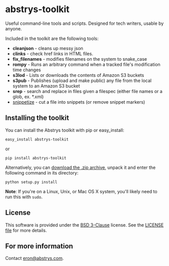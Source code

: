 abstrys-toolkit
===============

Useful command-line tools and scripts. Designed for tech writers, usable by anyone.

Included in the toolkit are the following tools:

- **cleanjson** - cleans up messy json
- **clinks** - check href links in HTML files.
- **fix_filenames** - modifies filenames on the system to snake_case
- **rompy** - Runs an arbitrary command when a tracked file's modification time changes
- **s3lod** - Lists or downloads the contents of Amazon S3 buckets
- **s3pub** - Publishes (upload and make public) any file from the local system to an Amazon S3 bucket
- **srep** - search and replace in files given a filespec (either file names or a glob, ex. *.xml)
- [snippetize][] - cut a file into snippets (or remove snippet markers)

## Installing the toolkit

You can install the Abstrys toolkit with pip or easy_install:

    easy_install abstrys-toolkit

or

    pip install abstrys-toolkit

Alternatively, you can [download the .zip archive][zip], unpack it and enter the following command in its directory:

    python setup.py install

**Note**: If you're on a Linux, Unix, or Mac OS X system, you'll likely need to run this with `sudo`.

## License

This software is provided under the [BSD 3-Clause][license] license. See the [LICENSE file][license-file] for more details.

## For more information

Contact [eron@abstrys.com](mailto:eron@abstrys.com?Subject=abstrys-toolkit).

[license]: http://opensource.org/licenses/BSD-3-Clause
[license-file]: https://github.com/Abstrys/abstrys-toolkit/blob/master/LICENSE
[zip]: https://github.com/Abstrys/abstrys-toolkit/archive/master.zip
[snippetize]: https://github.com/Abstrys/abstrys-toolkit/blob/master/docs/snippetize.md

